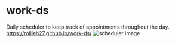 # work-ds
Daily scheduler to keep track of appointments throughout the day.
https://rollieh27.github.io/work-ds/
![scheduler image](https://user-images.githubusercontent.com/119282670/213085488-92c15189-d47b-4c45-9334-eb53a209d301.png)
